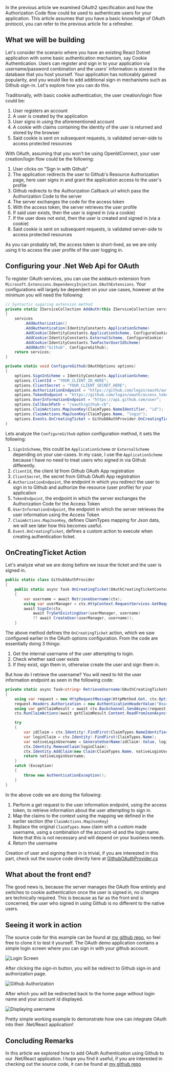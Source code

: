 In the previous article we examined OAuth2 specification and how the Authorization Code flow could be used to authenticate users for your application. This article assumes that you have a basic knowledge of OAuth protocol, you can refer to the previous article for a refresher.

## What we will be building

Let's consider the scenario where you have an existing React Dotnet application with some basic authentication mechanism, say Cookie Authentication. Users can register and sign in to your application via username/password combination and the users' information is stored in the database that you host yourself. Your application has noticeably gained popularity, and you would like to add additional sign-in mechanisms such as Github sign-in. Let's explore how you can do this.

Traditionally, with basic cookie authentication, the user creation/login flow could be:

1. User registers an account
2. A user is created by the application
3. User signs in using the aforementioned account
4. A cookie with claims containing the identity of the user is returned and stored by the browser
5. Said cookie is sent on subsequent requests, is validated server-side to access protected resources

With OAuth, assuming that you won't be using OpenIdConnect, your user creation/login flow could be the following:

1. User clicks on "Sign in with Github"
2. The application redirects the user to Github's Resource Authorization page, here user signs in and grant the application access to the user's profile
3. Github redirects to the Authorization Callback url which pass the Authorization Code to the server
4. The server exchanges the code for the access token
5. With the access token, the server retrieves the user profile
6. If said user exists, then the user is signed in (via a cookie)
7. If the user does not exist, then the user is created and signed in (via a cookie)
8. Said cookie is sent on subsequent requests, is validated server-side to access protected resources

As you can probably tell, the access token is short-lived, as we are only using it to access the user profile of the user logging in.

## Configuring your .Net Web Api for OAuth

To register OAuth services, you can use the `AddOAuth` extension from `Microsoft.Extensions.DependencyInjection.OAuthExtensions`. Your configurations will largely be dependent on your use cases, however at the minimum you will need the following:

```cs
// Syntactic sugaring extension method
private static IServiceCollection AddAuth(this IServiceCollection services)
{
    services
        .AddAuthorization()
        .AddAuthentication(IdentityConstants.ApplicationScheme)
        .AddCookie(IdentityConstants.ApplicationScheme, ConfigureCookie)
        .AddCookie(IdentityConstants.ExternalScheme, ConfigureCookie)
        .AddCookie(IdentityConstants.TwoFactorUserIdScheme)
        .AddOAuth("Github", ConfigureGithub);
    return services;
}

private static void ConfigureGithub(OAuthOptions options)
{
    options.SignInScheme = IdentityConstants.ApplicationScheme;
    options.ClientId = "YOUR_CLIENT_ID_HERE";
    options.ClientSecret = "YOUR_CLIENT_SECRET_HERE";
    options.AuthorizationEndpoint = "https://github.com/login/oauth/authorize";
    options.TokenEndpoint = "https://github.com/login/oauth/access_token";
    options.UserInformationEndpoint = "https://api.github.com/user";
    options.CallbackPath = "/oauth/github-cb";
    options.ClaimActions.MapJsonKey(ClaimTypes.NameIdentifier, "id");
    options.ClaimActions.MapJsonKey(ClaimTypes.Name, "login");
    options.Events.OnCreatingTicket = GithubOAuthProvider.OnCreatingTicket;
}
```

Lets analyze the `ConfigureGithub` option configuration method, it sets the following:

1. `SignInScheme`, this could be `ApplicationScheme` or `ExternalScheme` depending on your use-cases. In my case, I use the `ApplicationScheme` because I have no need to treat users who signed in via Github differently.
2. `ClientId`, the client Id from Github OAuth App registration
3. `ClientSecret`, the secret from Github OAuth App registration
4. `AuthorizationEndpoint`, the endpoint in which you redirect the user to sign in to Github and authorize the resource (user profile) for your application
5. `TokenEndpoint`, the endpoint in which the server exchanges the Authorization Code for the Access Token
6. `UserInformationEndpoint`, the endpoint in which the server retrieves the user information using the Access Token
7. `ClaimActions.MapJsonKey`, defines ClaimTypes mapping for Json data, we will see later how this becomes useful.
8. `Event.OnCreatingTicket`, defines a custom action to execute when creating authentication ticket.

## OnCreatingTicket Action

Let's analyze what we are doing before we issue the ticket and the user is signed in.

```cs
public static class GithubOAuthProvider
{
    public static async Task OnCreatingTicket(OAuthCreatingTicketContext ctx)
    {
        var username = await RetrieveUsername(ctx);
        using var userManager = ctx.HttpContext.RequestServices.GetRequiredService<UserManager<User>>();
        await SignIn(ctx, 
            await TryGetExistingUser(userManager, username) 
            ?? await CreateUser(userManager, username));
    }
```

The above method defines the `OnCreatingTicket` action, which we saw configured earlier in the OAuth options configuration. From the code are essentially doing 3 things:

1. Get the internal username of the user attempting to login.
2. Check whether said user exists
3. If they exist, sign them in, otherwise create the user and sign them in.

But how do I retrieve the username? You will need to hit the user information endpoint as seen in the following code:

```cs
private static async Task<string> RetrieveUsername(OAuthCreatingTicketContext ctx)
{
    using var request = new HttpRequestMessage(HttpMethod.Get, ctx.Options.UserInformationEndpoint);
    request.Headers.Authorization = new AuthenticationHeaderValue("Bearer", ctx.AccessToken);
    using var getClaimResult = await ctx.Backchannel.SendAsync(request);
    ctx.RunClaimActions(await getClaimResult.Content.ReadFromJsonAsync<JsonElement>());

    try
    {
        var idClaim = ctx.Identity!.FindFirst(ClaimTypes.NameIdentifier);
        var loginClaim = ctx.Identity!.FindFirst(ClaimTypes.Name);
        var nativeLoginUsername = GenerateUserName(idClaim!.Value, loginClaim!.Value);
        ctx.Identity.RemoveClaim(loginClaim);
        ctx.Identity.AddClaim(new Claim(ClaimTypes.Name, nativeLoginUsername));
        return nativeLoginUsername;
    }
    catch (Exception)
    {
        throw new AuthenticationException();
    }
}
```

In the above code we are doing the following:

1. Perform a get request to the user information endpoint, using the access token, to retrieve information about the user attempting to sign in.
2. Map the claims to the context using the mapping we defined in the earlier section (the `ClaimActions.MapJsonKey`)
3. Replace the original `ClaimTypes.Name` claim with a custom made username, using a combination of the account-id and the login name. Note that this is not necessary and will depend on your business needs.
4. Return the username

Creation of user and signing them in is trivial, if you are interested in this part, check out the source code directly here at [GithubOAuthProvider.cs](https://github.com/eamsdev/OAuthTutorial/blob/6f6e72d86224ccda5dd492d894caeafd2028390b/server/OAuthDemo/Web/OAuthProvider/GithubOAuthProvider.cs)

## What about the front end?

The good news is, because the server manages the OAuth flow entirely and switches to cookie authentication once the user is signed in, no changes are technically required. This is because as far as the front end is concerned, the user who signed in using Github is no different to the native users.

## Seeing it work in action

The source code for this example can be found at [my github repo](https://github.com/eamsdev/OAuthTutorial), so feel free to clone it to test it yourself. The OAuth demo application contains a simple login screen where you can sign in with your github account.

![Login Screen](/post-img/oauth-react-dotnet-0.webp)

After clicking the sign-in button, you will be redirect to Github sign-in and authorization page.

![Github Authorization](/post-img/oauth-react-dotnet-1.webp)

After which you will be redirected back to the home page without login name and your account id displayed.

![Displaying username](/post-img/oauth-react-dotnet-2.webp)

Pretty simple working example to demonstrate how one can integrate OAuth into their .Net/React application!

## Concluding Remarks

In this article we explored how to add OAuth Authentication using Github to our .Net/React application. I hope you find it useful, if you are interested in checking out the source code, it can be found at [my github repo](https://github.com/eamsdev/OAuthTutorial)